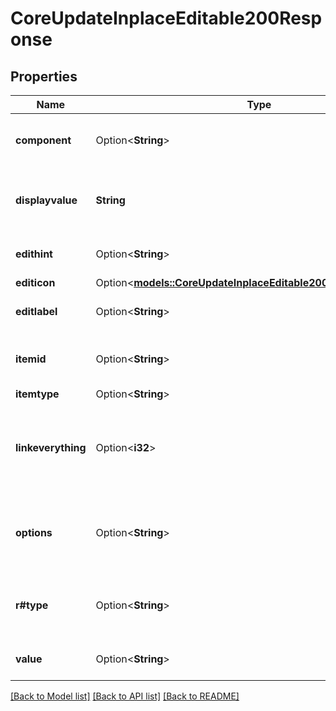 # CoreUpdateInplaceEditable200Response

## Properties

Name | Type | Description | Notes
------------ | ------------- | ------------- | -------------
**component** | Option<**String**> | component responsible for the update | [optional]
**displayvalue** | **String** | display value (may contain link or other html tags) | [default to null]
**edithint** | Option<**String**> | hint for editing element | [optional][default to null]
**editicon** | Option<[**models::CoreUpdateInplaceEditable200ResponseEditicon**](core_update_inplace_editable_200_response_editicon.md)> |  | [optional]
**editlabel** | Option<**String**> | label for editing element | [optional][default to null]
**itemid** | Option<**String**> | identifier of the updated item | [optional]
**itemtype** | Option<**String**> | itemtype | [optional]
**linkeverything** | Option<**i32**> | Should everything be wrapped in the edit link or link displayed separately | [optional][default to null]
**options** | Option<**String**> | options of the element, format depends on type | [optional][default to null]
**r#type** | Option<**String**> | type of the element (text, toggle, select) | [optional][default to null]
**value** | Option<**String**> | value of the item as it is stored | [optional][default to null]

[[Back to Model list]](../README.md#documentation-for-models) [[Back to API list]](../README.md#documentation-for-api-endpoints) [[Back to README]](../README.md)


